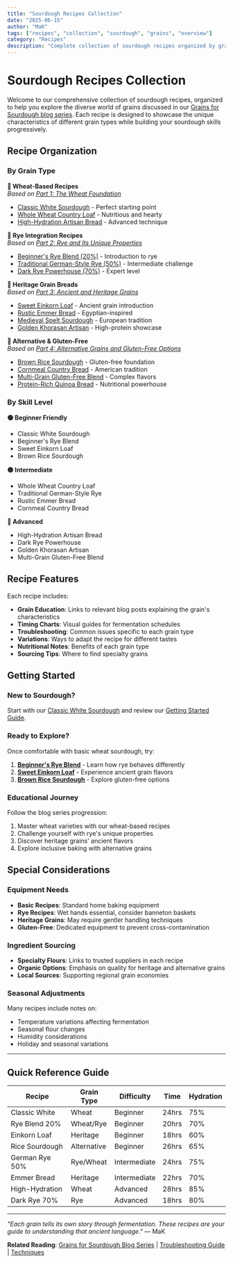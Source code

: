 ```yaml
---
title: "Sourdough Recipes Collection"
date: "2025-06-15"
author: "MaK"
tags: ["recipes", "collection", "sourdough", "grains", "overview"]
category: "Recipes"
description: "Complete collection of sourdough recipes organized by grain types and difficulty levels"
---
```


# Sourdough Recipes Collection

Welcome to our comprehensive collection of sourdough recipes, organized to help you explore the diverse world of grains discussed in our [Grains for Sourdough blog series](../blog/index.md#grains-for-sourdough). Each recipe is designed to showcase the unique characteristics of different grain types while building your sourdough skills progressively.

## Recipe Organization

### By Grain Type

**🌾 Wheat-Based Recipes**  
*Based on [Part 1: The Wheat Foundation](../blog/posts/grains-series-part-1.md)*
- [Classic White Sourdough](wheat/classic-white-sourdough.md) - Perfect starting point
- [Whole Wheat Country Loaf](wheat/whole-wheat-country-loaf.md) - Nutritious and hearty
- [High-Hydration Artisan Bread](wheat/high-hydration-artisan.md) - Advanced technique

**🌾 Rye Integration Recipes**  
*Based on [Part 2: Rye and Its Unique Properties](../blog/posts/grains-series-part-2.md)*
- [Beginner's Rye Blend (20%)](rye/beginners-rye-blend.md) - Introduction to rye
- [Traditional German-Style Rye (50%)](rye/traditional-german-rye.md) - Intermediate challenge
- [Dark Rye Powerhouse (70%)](rye/dark-rye-powerhouse.md) - Expert level

**🌾 Heritage Grain Breads**  
*Based on [Part 3: Ancient and Heritage Grains](../blog/posts/grains-series-part-3.md)*
- [Sweet Einkorn Loaf](heritage/sweet-einkorn-loaf.md) - Ancient grain introduction
- [Rustic Emmer Bread](heritage/rustic-emmer-bread.md) - Egyptian-inspired
- [Medieval Spelt Sourdough](heritage/medieval-spelt-sourdough.md) - European tradition
- [Golden Khorasan Artisan](heritage/golden-khorasan-artisan.md) - High-protein showcase

**🌾 Alternative & Gluten-Free**  
*Based on [Part 4: Alternative Grains and Gluten-Free Options](../blog/posts/grains-series-part-4.md)*
- [Brown Rice Sourdough](alternative/brown-rice-sourdough.md) - Gluten-free foundation
- [Cornmeal Country Bread](alternative/cornmeal-country-bread.md) - American tradition
- [Multi-Grain Gluten-Free Blend](alternative/multi-grain-gf-blend.md) - Complex flavors
- [Protein-Rich Quinoa Bread](alternative/protein-rich-quinoa-bread.md) - Nutritional powerhouse

### By Skill Level

**🟢 Beginner Friendly**
- Classic White Sourdough
- Beginner's Rye Blend
- Sweet Einkorn Loaf
- Brown Rice Sourdough

**🟡 Intermediate**
- Whole Wheat Country Loaf
- Traditional German-Style Rye
- Rustic Emmer Bread
- Cornmeal Country Bread

**🔴 Advanced**
- High-Hydration Artisan Bread
- Dark Rye Powerhouse
- Golden Khorasan Artisan
- Multi-Grain Gluten-Free Blend

## Recipe Features

Each recipe includes:

- **Grain Education**: Links to relevant blog posts explaining the grain's characteristics
- **Timing Charts**: Visual guides for fermentation schedules
- **Troubleshooting**: Common issues specific to each grain type
- **Variations**: Ways to adapt the recipe for different tastes
- **Nutritional Notes**: Benefits of each grain type
- **Sourcing Tips**: Where to find specialty grains

## Getting Started

### New to Sourdough?
Start with our [Classic White Sourdough](wheat/classic-white-sourdough.md) and review our [Getting Started Guide](../getting-started/first-loaf.md).

### Ready to Explore?
Once comfortable with basic wheat sourdough, try:
1. **[Beginner's Rye Blend](rye/beginners-rye-blend.md)** - Learn how rye behaves differently
2. **[Sweet Einkorn Loaf](heritage/sweet-einkorn-loaf.md)** - Experience ancient grain flavors
3. **[Brown Rice Sourdough](alternative/brown-rice-sourdough.md)** - Explore gluten-free options

### Educational Journey
Follow the blog series progression:
1. Master wheat varieties with our wheat-based recipes
2. Challenge yourself with rye's unique properties
3. Discover heritage grains' ancient flavors
4. Explore inclusive baking with alternative grains

## Special Considerations

### Equipment Needs
- **Basic Recipes**: Standard home baking equipment
- **Rye Recipes**: Wet hands essential, consider banneton baskets
- **Heritage Grains**: May require gentler handling techniques
- **Gluten-Free**: Dedicated equipment to prevent cross-contamination

### Ingredient Sourcing
- **Specialty Flours**: Links to trusted suppliers in each recipe
- **Organic Options**: Emphasis on quality for heritage and alternative grains
- **Local Sources**: Supporting regional grain economies

### Seasonal Adjustments
Many recipes include notes on:

- Temperature variations affecting fermentation
- Seasonal flour changes
- Humidity considerations
- Holiday and seasonal variations

---

## Quick Reference Guide

| Recipe | Grain Type | Difficulty | Time | Hydration |
|--------|------------|------------|------|-----------|
| Classic White | Wheat | Beginner | 24hrs | 75% |
| Rye Blend 20% | Wheat/Rye | Beginner | 20hrs | 70% |
| Einkorn Loaf | Heritage | Beginner | 18hrs | 60% |
| Rice Sourdough | Alternative | Beginner | 26hrs | 65% |
| German Rye 50% | Rye/Wheat | Intermediate | 24hrs | 75% |
| Emmer Bread | Heritage | Intermediate | 22hrs | 70% |
| High-Hydration | Wheat | Advanced | 28hrs | 85% |
| Dark Rye 70% | Rye | Advanced | 18hrs | 80% |

---

*"Each grain tells its own story through fermentation. These recipes are your guide to understanding that ancient language."* — MaK

**Related Reading**: [Grains for Sourdough Blog Series](../blog/index.md#grains-for-sourdough) | [Troubleshooting Guide](../troubleshooting.md) | [Techniques](../techniques/folding-shaping.md)